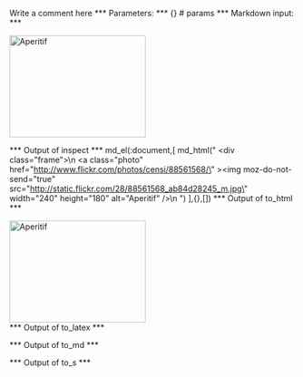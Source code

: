 Write a comment here
*** Parameters: ***
{} # params 
*** Markdown input: ***
 <div class="frame">
 <a class="photo" href="http://www.flickr.com/photos/censi/88561568/" ><img moz-do-not-send="true" src="http://static.flickr.com/28/88561568_ab84d28245_m.jpg" width="240" height="180" alt="Aperitif" /></a>
 </div>


*** Output of inspect ***
md_el(:document,[
	md_html(" <div class=\"frame\">\n <a class=\"photo\" href=\"http://www.flickr.com/photos/censi/88561568/\" ><img moz-do-not-send=\"true\" src=\"http://static.flickr.com/28/88561568_ab84d28245_m.jpg\" width=\"240\" height=\"180\" alt=\"Aperitif\" /></a>\n </div>")
],{},[])
*** Output of to_html ***
<div class='frame'>
 <a href='http://www.flickr.com/photos/censi/88561568/' class='photo'><img src='http://static.flickr.com/28/88561568_ab84d28245_m.jpg' height='180' moz-do-not-send='true' alt='Aperitif' width='240' /></a>
 </div>
*** Output of to_latex ***

*** Output of to_md ***

*** Output of to_s ***

